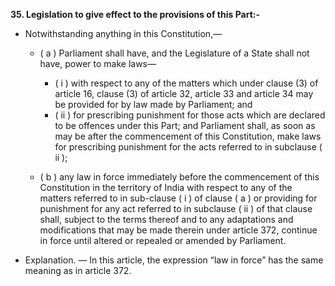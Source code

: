 **35. Legislation to give effect to the provisions of this Part:-**
- Notwithstanding anything in this Constitution,—
	- ( a ) Parliament shall have, and the Legislature of a State shall not have, power to make laws—
		- ( i ) with respect to any of the matters which under clause (3) of article 16, clause (3) of article 32, article 33 and article 34 may be provided for by law made by Parliament; and
		- ( ii ) for prescribing punishment for those acts which are declared to be offences under this Part; and Parliament shall, as soon as may be after the commencement of this Constitution, make laws for prescribing punishment for the acts referred to in subclause ( ii );

	- ( b ) any law in force immediately before the commencement of this Constitution in the territory of India with respect to any of the matters referred to in sub-clause ( i ) of clause ( a ) or providing for punishment for any act referred to in subclause ( ii ) of that clause shall, subject to the terms thereof and to any adaptations and modifications that may be made therein under article 372, continue in force until altered or repealed or amended by Parliament. 
- Explanation. — In this article, the expression “law in force” has the same meaning as in article 372.